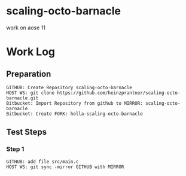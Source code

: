 # scaling-octo-barnacle

work on aose 11

# Work Log

## Preparation

    GITHUB: Create Repository scaling-octo-barnacle
    HOST WS: git clone https://github.com/heinzprantner/scaling-octo-barnacle.git
    Bitbucket: Import Repository from github to MIRROR: scaling-octo-barnacle
    Bitbucket: Create FORK: hella-scaling-octo-barnacle

## Test Steps

### Step 1

    GITHUB: add file src/main.c
    HOST WS: git sync -mirror GITHUB with MIRROR
